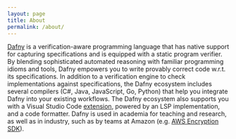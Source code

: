 ```yaml
---
layout: page
title: About
permalink: /about/
---
```


[Dafny](https://dafny.org/) is a verification-aware programming language that has native support for capturing specifications and is equipped with a static program verifier.
By blending sophisticated automated reasoning with familiar programming idioms and tools, Dafny empowers you to write provably correct code w.r.t. its specifications.
In addition to a verification engine to check implementations against specifications, the Dafny ecosystem includes several compilers (C#, Java, JavaScript, Go, Python) that help you integrate Dafny into your existing workflows.
The Dafny ecosystem also supports you with a Visual Studio Code [extension](https://marketplace.visualstudio.com/items?itemName=dafny-lang.ide-vscode), powered by an LSP implementation, and a code formatter.
Dafny is used in academia for teaching and research, as well as in industry, such as by teams at Amazon (e.g. [AWS Encryption SDK](https://github.com/aws/aws-encryption-sdk-dafny)).
